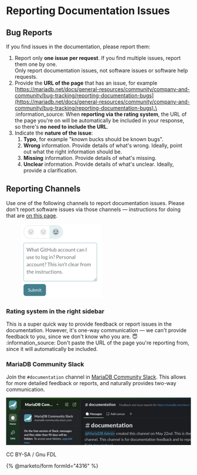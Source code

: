 # Reporting Documentation Issues

## Bug Reports

If you find issues in the documentation, please report them:

1. Report only **one issue per request**. If you find multiple issues, report them one by one. \
   Only report documentation issues, not software issues or software help requests.
2. Provide the **URL of the page** that has an issue, for example [https://mariadb.net/docs/general-resources/community/company-and-community/bug-tracking/reporting-documentation-bugs](https://mariadb.net/docs/general-resources/community/company-and-community/bug-tracking/reporting-documentation-bugs).\
   :information\_source: When **reporting via the rating system**, the URL of the page you're on will be automatically be included in your response, so there's **no need to include the URL**.
3. Indicate the **nature of the issue**:
   1. **Typo**, for example "known bucks should be known bugs".
   2. **Wrong** information. Provide details of what's wrong. Ideally, point out what the right information should be.
   3. **Missing** information. Provide details of what's missing.
   4. **Unclear** information. Provide details of what's unclear. Ideally, provide a clarification.

## Reporting Channels

Use one of the following channels to report documentation issues. Please don't report software issues via those channels — instructions for doing that are [on this page](../../community/community/bug-tracking/reporting-bugs.md).

<div align="left"><figure><img src="../../.gitbook/assets/image (2).png" alt="Screenshot of the GitBook rating system, with sample text in the text field, and a Submit button." width="221"><figcaption></figcaption></figure></div>

### Rating system in the right sidebar

This is a super quick way to provide feedback or report issues in the documentation. However, it's one-way communication — we can't provide feedback to you, since we don't know who you are. :innocent:\
:information\_source: Don't paste the URL of the page you're reporting from, since it will automatically be included.

### MariaDB Community Slack

Join the `#documentation` channel in [MariaDB Community Slack](https://r.mariadb.com/join-community-slack). This allows for more detailed feedback or reports, and naturally provides two-way communication.

![Screenshot of the MariaDB Community Slack, with the #documentation channel highlighted.](../../.gitbook/assets/image.png)

CC BY-SA / Gnu FDL

{% @marketo/form formId="4316" %}
